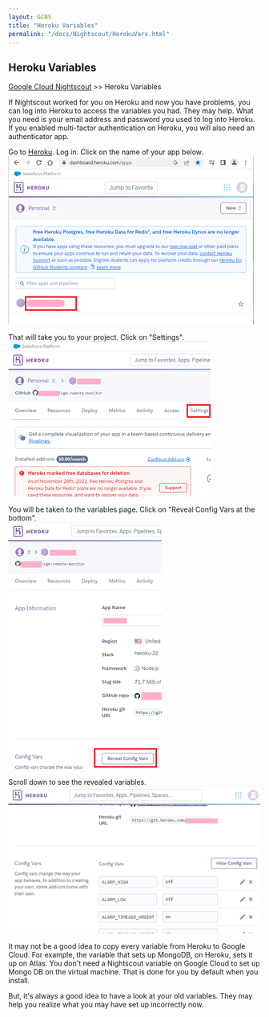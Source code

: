 ```yaml
---
layout: GCNS
title: "Heroku Variables"
permalink: "/docs/Nightscout/HerokuVars.html"
---
```


## Heroku Variables
[Google Cloud Nightscout](./GoogleCloud.md) >> Heroku Variables  
  
If Nightscout worked for you on Heroku and now you have problems, you can log into Heroku to access the variables you had.  They may help.  What you need is your email address and password you used to log into Heroku.  If you enabled multi-factor authentication on Heroku, you will also need an authenticator app.  
  
Go to [Heroku](https://www.heroku.com/).  Log in.  Click on the name of your app below.  
![](./images/HerokuLoggedIn.png)  
  
That will take you to your project.  Click on "Settings".  
![](./images/HerokuSettingsClick.png)   
  
You will be taken to the variables page.  Click on "Reveal Config Vars at the bottom".  
![](./images/RevealConfigVars.png)  
  
Scroll down to see the revealed variables.  
![](./images/ConfigVars.png)  
  
It may not be a good idea to copy every variable from Heroku to Google Cloud.  For example, the variable that sets up MongoDB, on Heroku, sets it up on Atlas.  You don't need a Nightscout variable on Google Cloud to set up Mongo DB on the virtual machine.  That is done for you by default when you install.  
  
But, it's always a good idea to have a look at your old variables.   They may help you realize what you may have set up incorrectly now.  
  
